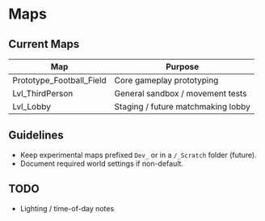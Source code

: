# Maps

## Current Maps
| Map | Purpose |
|-----|---------|
| Prototype_Football_Field | Core gameplay prototyping |
| Lvl_ThirdPerson | General sandbox / movement tests |
| Lvl_Lobby | Staging / future matchmaking lobby |

## Guidelines
- Keep experimental maps prefixed `Dev_` or in a `/_Scratch` folder (future).
- Document required world settings if non-default.

## TODO
- Lighting / time-of-day notes
